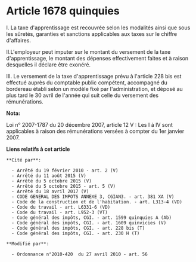 # Article 1678 quinquies

I. La taxe d'apprentissage est recouvrée selon les modalités ainsi que sous les sûretés, garanties et sanctions applicables
aux taxes sur le chiffre d'affaires. 

II.L'employeur peut imputer sur le montant du versement de la taxe d'apprentissage, le montant des dépenses effectivement
faites et à raison desquelles il déclare être exonéré. 

III. Le versement de la taxe d'apprentissage prévu à l'article 228 bis est effectué auprès du comptable     public compétent,
accompagné du bordereau établi selon un modèle fixé par l'administration, et déposé au plus tard le 30 avril de l'année qui
suit celle du versement des rémunérations.

**Nota:**

Loi n° 2007-1787 du 20 décembre 2007, article 12 V : Les I à IV sont applicables à raison des rémunérations versées à compter
du 1er janvier 2007.

**Liens relatifs à cet article**

	**Cité par**:

	  - Arrêté du 19 février 2010 - art. 2 (V)
	  - Arrêté du 11 août 2015 (V)
	  - Arrêté du 5 octobre 2015 (V)
	  - Arrêté du 5 octobre 2015 - art. 5 (V)
	  - Arrêté du 18 avril 2017 (V)
	  - CODE GENERAL DES IMPOTS ANNEXE 3, CGIAN3. - art. 381 XA (V)
	  - Code de la construction et de l'habitation. - art. L313-4 (VD)
	  - Code du travail - art. L6331-6 (VD)
	  - Code du travail - art. L952-3 (VT)
	  - Code général des impôts, CGI. - art. 1599 quinquies A (Ab)
	  - Code général des impôts, CGI. - art. 1609 quinvicies (V)
	  - Code général des impôts, CGI. - art. 228 bis (T)
	  - Code général des impôts, CGI. - art. 230 H (T)

	**Modifié par**:

	  - Ordonnance n°2010-420  du 27 avril 2010 - art. 56
